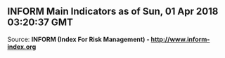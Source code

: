 ## INFORM Main Indicators as of Sun, 01 Apr 2018 03:20:37 GMT

Source: **INFORM (Index For Risk Management) - http://www.inform-index.org**